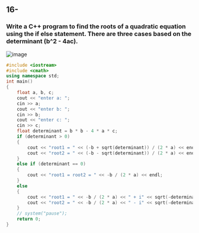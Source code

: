 ## 16-
### Write a C++ program to find the roots of a quadratic equation using the if else statement. There are three cases based on the determinant (b^2 - 4ac).
![image](https://github.com/YousifEhab/CPP-Mini-Projects/assets/145108594/29bba875-df03-4167-a35a-f6285815b453)

```cpp
#include <iostream>
#include <cmath>
using namespace std;
int main()
{
    float a, b, c;
    cout << "enter a: ";
    cin >> a;
    cout << "enter b: ";
    cin >> b;
    cout << "enter c: ";
    cin >> c;
    float determinant = b * b - 4 * a * c;
    if (determinant > 0)
    {
        cout << "root1 = " << (-b + sqrt(determinant)) / (2 * a) << endl;
        cout << "root2 = " << (-b - sqrt(determinant)) / (2 * a) << endl;
    }
    else if (determinant == 0)
    {
        cout << "root1 = root2 = " << -b / (2 * a) << endl;
    }
    else
    {
        cout << "root1 = " << -b / (2 * a) << " + i" << sqrt(-determinant) / (2.0 * a) << endl;
        cout << "root2 = " << -b / (2 * a) << " - i" << sqrt(-determinant) / (2.0 * a) << endl;
    }
    // system("pause");
    return 0;
}
```

